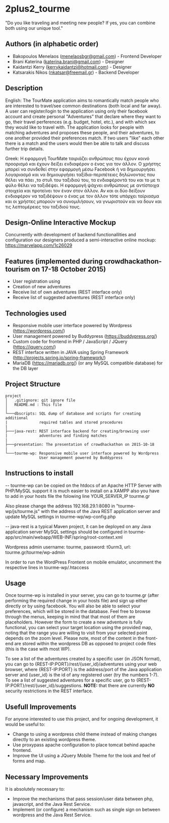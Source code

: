 # 2plus2_tourme

"Do you like traveling and meeting new people? If yes, you can combine both using our unique tool."

## Authors (in alphabetic order)

- Bakopoulos Menelaos (menelaosbgr@gmail.com)  - Frontend Developer
- Brani Katerina (katerina.brani@gmail.com) - Designer
- Kaidantzi Kerry (kerrykaidantzi@hotmail.com) - Designer
- Katsarakis Nikos (nkatsar@freemail.gr) - Backend Developer

## Description

English: The TourMate application aims to romantically match people who are interested to travel/see common destinations (both local and far away). A user can register/login to the application using only their facebook account and create personal "Adventures" that declare where they want to go, their travel perferences (e.g. budget, hotel, etc.), and with which sex they would like to travel with. The application looks for people with matching adventures and proposes these people, and their adventures, to one another provided their preferences match. If two users "like" each other there is a match and the users would then be able to talk and discuss further trip details. 

Greek: Η εφαρμογή TourMate ταιριάζει ανθρώπους που έχουν κοινό προορισμό και έχουν δείξει ενδιαφέρον ο ένας για τον άλλον. Ο χρήστης μπορεί να συνδεθεί στην εφαρμογή μέσω Facebook ή να δημιουργήσει λογαριασμό και να δημιουργήσει ταξίδια-περιπέτειες δηλώνοντας που θέλει να πάει ,το στυλ του ταξιδιού του, τα ενδιαφέροντά του και το με τι φύλο θέλει να ταξιδέψει. Η εφαρμογή ψάχνει ανθρώπους με αντίστοιχα στοιχεία και προτείνει τον έναν στον άλλον. Αν και οι δύο δείξουν ενδιαφέρον να ταξιδέψουν ο ένας με τον άλλον τότε υπάρχει ταίριασμα και οι χρήστες μπορούν να συνομιλήσουν, να γνωριστούν και να δουν και τις λεπτομέρειες του ταξιδιού τους.

## Design-Online Interactive Mockup

Concurrently with development of backend functionallities and configuration our designers produced a semi-interactive online mockup: https://marvelapp.com/1c26029

## Features (implemented during crowdhackathon-tourism on 17-18 October 2015)
- User registration using 
- Creation of new adventures
- Receive list of own adventures (REST interface only)
- Receive list of suggested adventures (REST interface only)

## Technologies used
- Responsive mobile user interface powered by Wordpress (https://wordpress.com/)
- User management powered by Buddypress (https://buddypress.org/)
- Custom code for frontend in PHP / JavaScript / JQuery (https://jquery.com/)
- REST interface written in JAVA using Spring Framework (http://projects.spring.io/spring-framework/)
- MariaDB (https://mariadb.org/) (or any MySQL compatible database) for the DB layer


## Project Structure

```
project
│   .gitignore: git ignore file
│   README.md : This file
│
└───dbscripts: SQL dump of database and scripts for creating additional 
|              required tables and stored procedures
|
├───java-rest: REST interface backend for creating/browsing user 
|              adventures and finding matches
|
├───presentation: The presentation of crowdhackathon on 2015-10-18
|
└───tourme-wp: Responsive mobile user interface powered by Wordpress
               User management powered by Buddypress
```

## Instructions to install

-- tourme-wp can be copied on the htdocs of an Apache HTTP Server with PHP/MySQL support
   it is much easier to install on a XAMPP 
   also you have to add in your hosts file the folowing line
   YOUR_SERVER_IP tourme.gr
   
   Also please change the address 192.168.29.1:8080 in "tourme-wp/js/tourme.js" with the 
   address of the Java REST application server
   and update MySQL settings in tourme-wp/wp-config.php

-- java-rest is a typical Maven project, it can be deployed on any Java application server
   MySQL settings should be configured in tourme-app/src/main/webapp/WEB-INF/spring/root-context.xml
   
Wordpress admin username: tourme,  password: t0urm3, url: tourme.gr/tourme/wp-admin

In order to run the WordPress Frontent on mobile emulator, uncomment the respective lines in tourme-wp/.htaccess


## Usage

Once tourme-wp is installed in your server, you can go to tourme.gr (after performing the required change in your hosts file) and sign up either directly or by using facebook. You will also be able to select your preferences, which will be stored in the database. Feel free to browse through the menus, keeping in mind that that most of them are placeholders. However the form to create a new adventure is fully functional, you can select your target location using the provided map, noting that the range you are willing to visit from your selected point depends on the zoom level. 
Please note, most of the content in the front-end are stored within the wordpress DB as opposed to project code files (this is the case with most WP).

To see a list of the adventures created by a specific user (in JSON format), you can go to {REST-IP:PORT}/rest/{user\_id}/adventures using your web browser, where {REST-IP:PORT} is the address/port of the Java application server and {user\_id} is the id of any registered user (try the numbers 1-7). To see a list of suggested adventures for a specific user, go to {REST-IP:PORT}/rest/{user\_id}/suggestions. **NOTE:** that there are currently **NO** security restrictions in the REST interface.

## Usefull Improvements

For anyone interested to use this project, and for ongoing development, it would be useful to:
- Change to using a wordpress child theme instead of making changes directly to an existing wordpress theme.
- Use proxypass apache configuration to place tomcat behind apache frontend.
- Improve the UI using a JQuery Mobile Theme for the look and feel of forms and map.
 
## Necessary Improvements

It is absolutely necessary to:

- Improve the mechanisms that pass session/user data between php, javascript, and the Java Rest Service.
- Implement (or configure) a mechanism such as single sign on between wordpress and the Java Rest Service.
